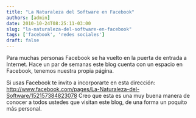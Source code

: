 ```yaml
---
title: "La Naturaleza del Software en Facebook"
authors: [admin]
date: 2010-10-24T08:25:11-03:00
slug: "la-naturaleza-del-software-en-facebook"
tags: ['facebook', 'redes sociales']
draft: false
---
```

Para muchas personas Facebook se ha vuelto en la puerta de entrada a
Internet. Hace un par de semanas este blog cuenta con un espacio en
Facebook, tenemos nuestra propia página.

Si usas Facebook te invito a incorporarte en esta dirección:
<http://www.facebook.com/pages/La-Naturaleza-del-Software/152157384823078>
Creo que esta es una muy buena manera de conocer a todos ustedes que
visitan este blog, de una forma un poquito más personal.
